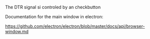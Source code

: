 The DTR signal si controled by an checkbutton

Documentation for the main window in electron:

https://github.com/electron/electron/blob/master/docs/api/browser-window.md
